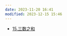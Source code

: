 ```yaml
---
date: 2023-11-20 16:41
modified: 2023-12-15 15:46
---
```

- [15.三数之和](https://leetcode.cn/problems/3sum/)
